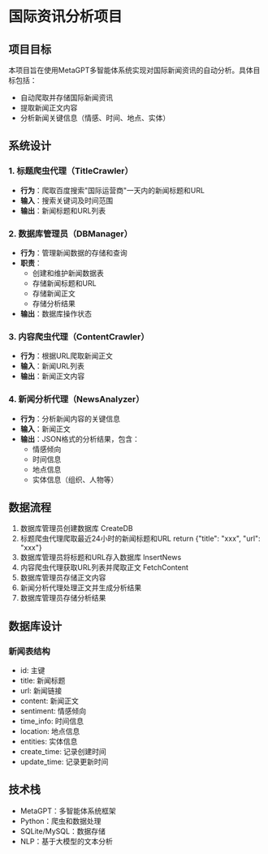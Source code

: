 # 国际资讯分析项目

## 项目目标
本项目旨在使用MetaGPT多智能体系统实现对国际新闻资讯的自动分析。具体目标包括：
- 自动爬取并存储国际新闻资讯
- 提取新闻正文内容
- 分析新闻关键信息（情感、时间、地点、实体）

## 系统设计

### 1. 标题爬虫代理（TitleCrawler）
- **行为**：爬取百度搜索"国际运营商"一天内的新闻标题和URL
- **输入**：搜索关键词及时间范围
- **输出**：新闻标题和URL列表

### 2. 数据库管理员（DBManager）
- **行为**：管理新闻数据的存储和查询
- **职责**：
  - 创建和维护新闻数据表
  - 存储新闻标题和URL
  - 存储新闻正文
  - 存储分析结果
- **输出**：数据库操作状态

### 3. 内容爬虫代理（ContentCrawler）
- **行为**：根据URL爬取新闻正文
- **输入**：新闻URL列表
- **输出**：新闻正文内容

### 4. 新闻分析代理（NewsAnalyzer）
- **行为**：分析新闻内容的关键信息
- **输入**：新闻正文
- **输出**：JSON格式的分析结果，包含：
  - 情感倾向
  - 时间信息
  - 地点信息
  - 实体信息（组织、人物等）

## 数据流程
1. 数据库管理员创建数据库 CreateDB
2. 标题爬虫代理爬取最近24小时的新闻标题和URL return {"title": "xxx", "url": "xxx"}
3. 数据库管理员将标题和URL存入数据库 InsertNews
4. 内容爬虫代理获取URL列表并爬取正文 FetchContent
5. 数据库管理员存储正文内容
6. 新闻分析代理处理正文并生成分析结果
7. 数据库管理员存储分析结果

## 数据库设计
### 新闻表结构
- id: 主键
- title: 新闻标题
- url: 新闻链接
- content: 新闻正文
- sentiment: 情感倾向
- time_info: 时间信息
- location: 地点信息
- entities: 实体信息
- create_time: 记录创建时间
- update_time: 记录更新时间

## 技术栈
- MetaGPT：多智能体系统框架
- Python：爬虫和数据处理
- SQLite/MySQL：数据存储
- NLP：基于大模型的文本分析

